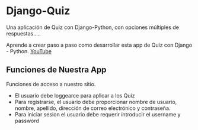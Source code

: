 # Django-Quiz
Una aplicación de Quiz con Django-Python, con opciones múltiples de respuestas.....

Aprende a crear paso a paso como desarrollar esta app de Quiz con Django - Python. <a href="https://www.youtube.com/watch?v=3OJxDX14A3A&list=PLZyaZrHcg9P7RWc5IotQNwQfVZVAnpySe">YouTube</a>

## Funciones de Nuestra App

Funciones de acceso a nuestro sitio.

- El usuario debe loggearce para aplicar a los Quiz
- Para registrarse, el usuario debe proporcionar nombre de usuario, nombre, apellido, dirección de correo electrónico y contraseña.
- Para iniciar sesion el usuario debe requerir introducir el username y password
